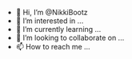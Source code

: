 - 👋 Hi, I’m @NikkiBootz
- 👀 I’m interested in ...
- 🌱 I’m currently learning ...
- 💞️ I’m looking to collaborate on ...
- 📫 How to reach me ...

<!---
NikkiBootz/NikkiBootz is a ✨ special ✨ repository because its `README.md` (this file) appears on your GitHub profile.
You can click the Preview link to take a look at your changes.
--->

